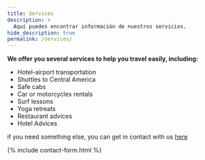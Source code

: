 ```yaml
---
title: Services
description: >
  Aquí puedes encontrar información de nuestros servicios.
hide_description: true
permalink: /services/
---
```

<strong>We offer you several services to help you travel easily, including:</strong>

<ul><li>Hotel-airport transportation</li><li>Shuttles to Central America</li><li>Safe cabs</li><li>Car or motorcycles rentals</li><li>Surf lessons</li><li>Yoga retreats</li><li>Restaurant advices</li><li>Hotel Advices</li></ul>

if you need something else, you can get in contact with us <a href="https://sandy.sv/contact/">here</a>

{% include contact-form.html %}
